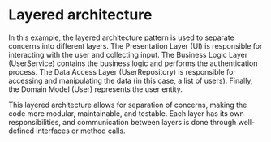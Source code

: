 # Layered architecture

In this example, the layered architecture pattern is used to separate concerns into different layers. The Presentation Layer (UI) is responsible for interacting with the user and collecting input. The Business Logic Layer (UserService) contains the business logic and performs the authentication process. The Data Access Layer (UserRepository) is responsible for accessing and manipulating the data (in this case, a list of users). Finally, the Domain Model (User) represents the user entity.

This layered architecture allows for separation of concerns, making the code more modular, maintainable, and testable. Each layer has its own responsibilities, and communication between layers is done through well-defined interfaces or method calls.